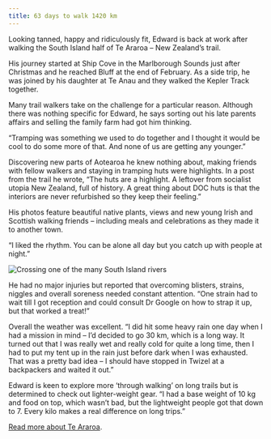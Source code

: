 ```yaml
---
title: 63 days to walk 1420 km
---
```

Looking tanned, happy and ridiculously fit, Edward is back at work after walking the South Island half of Te Araroa – New Zealand’s trail.

<!--more-->

His journey started at Ship Cove in the Marlborough Sounds just after Christmas and he reached Bluff at the end of February. As a side trip, he was joined by his daughter at Te Anau and they walked the Kepler Track together.

Many trail walkers take on the challenge for a particular reason. Although there was nothing specific for Edward, he says sorting out his late parents affairs and selling the family farm had got him thinking.

“Tramping was something we used to do together and I thought it would be cool to do some more of that. And none of us are getting any younger.”  

Discovering new parts of Aotearoa he knew nothing about, making friends with fellow walkers and staying in tramping huts were highlights. In a post from the trail he wrote, “The huts are a highlight. A leftover from socialist utopia New Zealand, full of history. A great thing about DOC huts is that the interiors are never refurbished so they keep their feeling.”

His photos feature beautiful native plants, views and new young Irish and Scottish walking friends – including meals and celebrations as they made it to another town.

“I liked the rhythm. You can be alone all day but you catch up with people at night.”  

![Crossing one of the many South Island rivers](/news/2020-03-12-te-araroa/wading-river.jpg)

He had no major injuries but reported that overcoming blisters, strains, niggles and overall soreness needed constant attention. “One strain had to wait till I got reception and could consult Dr Google on how to strap it up, but that worked a treat!”

Overall the weather was excellent. “I did hit some heavy rain one day when I had a mission in mind – I’d decided to go 30 km, which is a long way. It turned out that I was really wet and really cold for quite a long time, then I had to put my tent up in the rain just before dark when I was exhausted. That was a pretty bad idea – I should have stopped in Twizel at a backpackers and waited it out.”

Edward is keen to explore more ‘through walking’ on long trails but is determined to check out lighter-weight gear. “I had a base weight of 10 kg and food on top, which wasn’t bad, but the lightweight people got that down to 7. Every kilo makes a real difference on long trips.”

[Read more about Te Araroa](https://www.teararoa.org.nz/).
